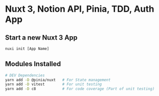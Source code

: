 # Nuxt 3, Notion API, Pinia, TDD, Auth App

## Start a new Nuxt 3 App

```sh
nuxi init [App Name]
```


## Modules Installed

```sh
# DEV Dependencies
yarn add -D @pinia/nuxt   # For State management
yarn add -D vitest        # For unit testing
yarn add -D c8            # For code coverage (Part of unit testing)



```

